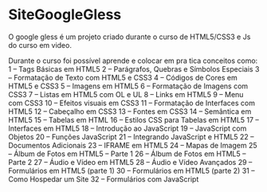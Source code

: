 # SiteGoogleGless
O google gless é um projeto criado durante o curso de HTML5/CSS3 e Js do curso em video.

Durante o curso foi possível aprende e colocar em pra tica conceitos como:
 1 – Tags Básicas em HTML5
 2 – Parágrafos, Quebras e Símbolos Especiais
 3 – Formatação de Texto com HTML5 e CSS3
 4 – Códigos de Cores em HTML5 e CSS3
 5 – Imagens em HTML5
 6 – Formatação de Imagens com CSS3
 7 – Listas em HTML5 com OL e UL
 8 – Links em HTML5
 9 – Menu com CSS3
 10 – Efeitos visuais em CSS3
 11 – Formatação de Interfaces com HTML5
 12 – Cabeçalho em CSS3
 13 – Fontes em CSS3
 14 – Semântica em HTML5
 15 – Tabelas em HTML
 16 – Estilos CSS para Tabelas em HTML5
 17 – Interfaces em HTML5
 18 – Introdução ao JavaScript
 19 – JavaScript com Objetos
 20 – Funções JavaScript
 21 – Integrando JavaScript e HTML5
 22 – Documentos Adicionais
 23 – IFRAME em HTML5
 24 – Mapas de Imagem
 25 – Álbum de Fotos em HTML5 – Parte 1
 26 – Álbum de Fotos em HTML5 – Parte 2
 27 – Áudio e Vídeo em HTML5
 28 – Áudio e Vídeo Avançados
 29 – Formulários em HTML5 (parte 1)
 30 – Formulários em HTML5 (parte 2)
 31 – Como Hospedar um Site
 32 – Formulários com JavaScript



